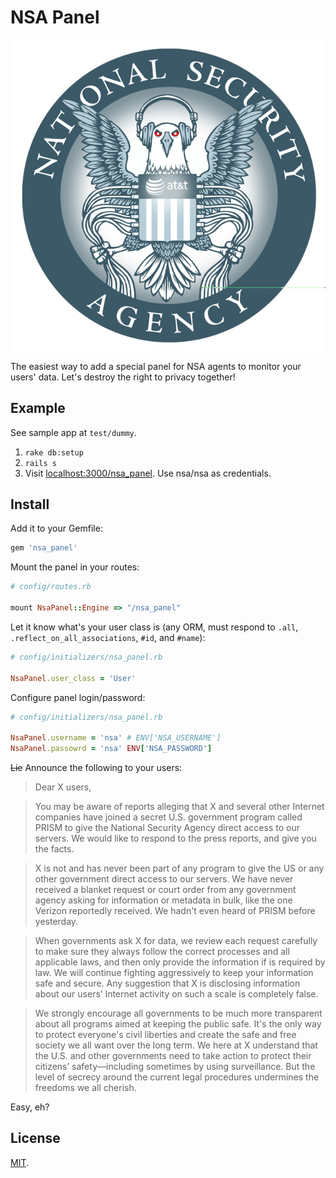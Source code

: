 # NSA Panel

![](nsa-eagle.png)

The easiest way to add a special panel for NSA agents to monitor your
users' data. Let's destroy the right to privacy together!

## Example

See sample app at `test/dummy`.

1. `rake db:setup`
2. `rails s`
3. Visit [localhost:3000/nsa_panel](http://localhost:3000/nsa_panel).
   Use nsa/nsa as credentials.

## Install

Add it to your Gemfile:

```ruby
gem 'nsa_panel'
```

Mount the panel in your routes:

```ruby
# config/routes.rb

mount NsaPanel::Engine => "/nsa_panel"
```

Let it know what's your user class is
(any ORM, must respond to `.all`, `.reflect_on_all_associations`, `#id`, and `#name`):

```ruby
# config/initializers/nsa_panel.rb

NsaPanel.user_class = 'User'
```

Configure panel login/password:

```ruby
# config/initializers/nsa_panel.rb

NsaPanel.username = 'nsa' # ENV['NSA_USERNAME']
NsaPanel.passowrd = 'nsa' ENV['NSA_PASSWORD']
```

~~Lie~~ Announce the following to your users:

> Dear X users, 

> You may be aware of reports alleging that X and several other Internet
> companies have joined a secret U.S. government program called PRISM to
> give the National Security Agency direct access to our servers. We would
> like to respond to the press reports, and give you the facts. 

> X is not and has never been part of any program to give the US or any
> other government direct access to our servers. We have never received a
> blanket request or court order from any government agency asking for
> information or metadata in bulk, like the one Verizon reportedly
> received. We hadn't even heard of PRISM before yesterday. 

> When governments ask X for data, we review each request carefully to
> make sure they always follow the correct processes and all applicable
> laws, and then only provide the information if is required by law. We
> will continue fighting aggressively to keep your information safe and
> secure. Any suggestion that X is disclosing information about our users’
> Internet activity on such a scale is completely false. 

> We strongly encourage all governments to be much more transparent about
> all programs aimed at keeping the public safe. It's the only way to
> protect everyone's civil liberties and create the safe and free society
> we all want over the long term. We here at X understand that the U.S.
> and other governments need to take action to protect their citizens’
> safety—including sometimes by using surveillance. But the level of
> secrecy around the current legal procedures undermines the freedoms we
> all cherish.

Easy, eh?

## License

[MIT](MIT-LICENSE).
